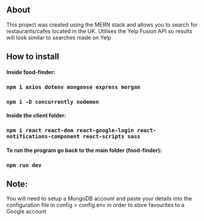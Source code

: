
## About

This project was created using the MERN stack and allows you to search for restaurants/cafes located in the UK. Utilises the Yelp Fusion API so results will look similar to searches made on Yelp

## How to install
#### Inside food-finder:
### `npm i axios dotenv mongoose express morgan`
### `npm i -D concurrently nodemon`

#### Inside the client folder:
### `npm i react react-dom react-google-login react-notifications-component react-scripts sass`

#### To run the program go back to the main folder (food-finder):
### `npm run dev`

## Note:
You will need to setup a MongoDB account and paste your details into the configuration file in config > config.env in order to store favourites to a Google account